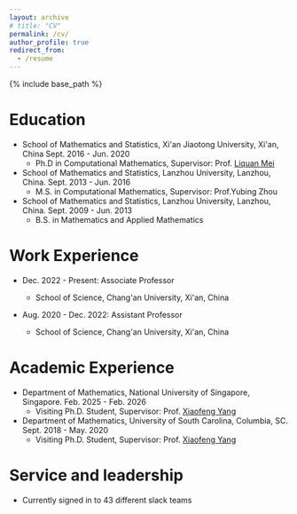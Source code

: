 ```yaml
---
layout: archive
# title: "CV"
permalink: /cv/
author_profile: true
redirect_from:
  - /resume
---
```


{% include base_path %}

Education
======
* School of Mathematics and Statistics, Xi'an Jiaotong University, Xi'an, China Sept. 2016 - Jun. 2020
  * Ph.D in Computational Mathematics, Supervisor: Prof. [Liquan Mei](http://gr.xjtu.edu.cn/web/lqmei)
* School of Mathematics and Statistics, Lanzhou University, Lanzhou, China. Sept. 2013 - Jun. 2016
  * M.S. in Computational Mathematics, Supervisor: Prof.Yubing Zhou
* School of Mathematics and Statistics, Lanzhou University, Lanzhou, China. Sept. 2009 - Jun. 2013
  * B.S. in Mathematics and Applied Mathematics

Work Experience
======
* Dec. 2022 - Present: Associate Professor
  * School of Science, Chang'an University, Xi'an, China

* Aug. 2020 - Dec. 2022: Assistant Professor
  * School of Science, Chang'an University, Xi'an, China

Academic Experience
======
- Department of Mathematics, National University of Singapore, Singapore.   Feb. 2025  - Feb. 2026
  - Visiting Ph.D. Student, Supervisor: Prof. [Xiaofeng Yang](https://people.math.sc.edu/xfyang/index.html)
- Department of Mathematics, University of South Carolina, Columbia, SC.   Sept. 2018  - May. 2020
  - Visiting Ph.D. Student, Supervisor: Prof. [Xiaofeng Yang](https://people.math.sc.edu/xfyang/index.html)

  
<!-- Skills
======
* Skill 1
* Skill 2
  * Sub-skill 2.1
  * Sub-skill 2.2
  * Sub-skill 2.3
* Skill 3

Publications
======
  <ul>{% for post in site.publications reversed %}
    {% include archive-single-cv.html %}
  {% endfor %}</ul>
  
Talks
======
  <ul>{% for post in site.talks reversed %}
    {% include archive-single-talk-cv.html  %}
  {% endfor %}</ul>
  
Teaching
======
  <ul>{% for post in site.teaching reversed %}
    {% include archive-single-cv.html %}
  {% endfor %}</ul> -->
  
Service and leadership
======
* Currently signed in to 43 different slack teams
